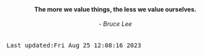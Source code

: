 
<div align="center"><b><span>The more we value things, the less we value ourselves.  </span></b><br><br><i> - Bruce Lee</i></div>
<br><br><kbd>Last updated:Fri Aug 25 12:08:16 2023</kbd>
